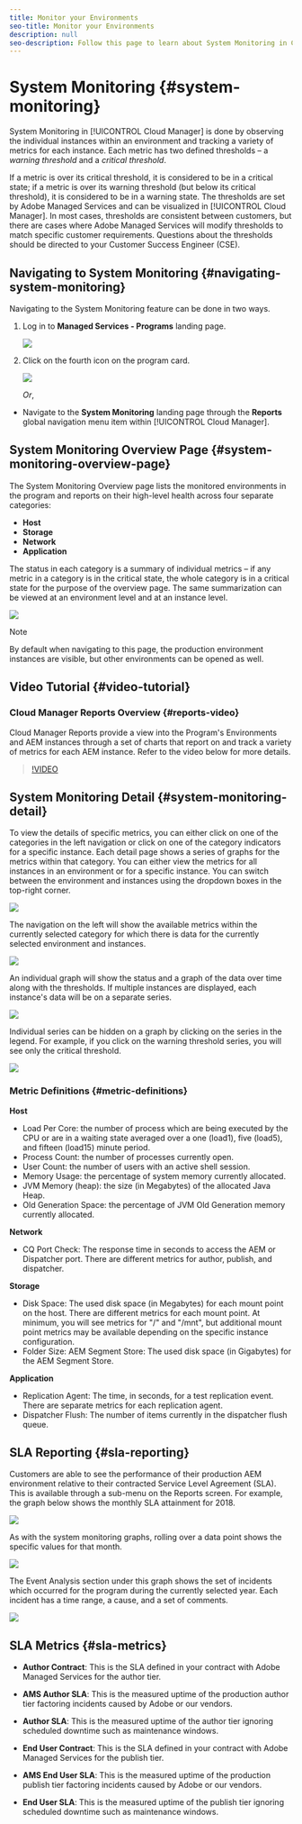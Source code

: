 ```yaml
---
title: Monitor your Environments
seo-title: Monitor your Environments
description: null
seo-description: Follow this page to learn about System Monitoring in Cloud Manager that is done by observing the individual instances within an environment and tracking a variety of metrics for each instance.
---
```


# System Monitoring {#system-monitoring}

System Monitoring in [!UICONTROL Cloud Manager] is done by observing the individual instances within an environment and tracking a variety of metrics for each instance. Each metric has two defined thresholds – a *warning threshold* and a *critical threshold*. 

If a metric is over its critical threshold, it is considered to be in a critical state; if a metric is over its warning threshold (but below its critical threshold), it is considered to be in a warning state. The thresholds are set by Adobe Managed Services and can be visualized in [!UICONTROL Cloud Manager]. In most cases, thresholds are consistent between customers, but there are cases where Adobe Managed Services will modify thresholds to match specific customer requirements. Questions about the thresholds should be directed to your Customer Success Engineer (CSE).

## Navigating to System Monitoring {#navigating-system-monitoring}

Navigating to the System Monitoring feature can be done in two ways. 

1. Log in to **Managed Services - Programs** landing page.

   ![](assets/ProgramLanding.png)

1. Click on the fourth icon on the program card.
 
   ![](assets/first-timea1.png)

   *Or*,

* Navigate to the **System Monitoring** landing page through the **Reports** global navigation menu item within [!UICONTROL Cloud Manager].


## System Monitoring Overview Page {#system-monitoring-overview-page}

The System Monitoring Overview page lists the monitored environments in the program and reports on their high-level health across four separate categories:

* **Host**
* **Storage**
* **Network**
* **Application**

The status in each category is a summary of individual metrics – if any metric in a category is in the critical state, the whole category is in a critical state for the purpose of the overview page. The same summarization can be viewed at an environment level and at an instance level. 

![](assets/System-Monitoring-Reports.png)

>[!NOTE]
>
>By default when navigating to this page, the production environment instances are visible, but other environments can be opened as well.

## Video Tutorial {#video-tutorial}

### Cloud Manager Reports Overview {#reports-video}

Cloud Manager Reports provide a view into the Program's Environments and AEM instances through a set of charts that report on and track a variety of metrics for each AEM instance.
Refer to the video below for more details.

>[!VIDEO](https://video.tv.adobe.com/v/26315/)

## System Monitoring Detail {#system-monitoring-detail}

To view the details of specific metrics, you can either click on one of the categories in the left navigation or click on one of the category indicators for a specific instance. Each detail page shows a series of graphs for the metrics within that category. You can either view the metrics for all instances in an environment or for a specific instance. You can switch between the environment and instances using the dropdown boxes in the top-right corner.

![](assets/System_Monitoring1.png)

The navigation on the left will show the available metrics within the currently selected category for which there is data for the currently selected environment and instances.

![](assets/System_Monitoring2.png)

An individual graph will show the status and a graph of the data over time along with the thresholds. If multiple instances are displayed, each instance's data will be on a separate series.

![](assets/Monitoring_Graphs1.png)

Individual series can be hidden on a graph by clicking on the series in the legend. 
For example, if you click on the warning threshold series, you will see only the critical threshold.

![](assets/Monitoring_Graphs2.png)

### Metric Definitions {#metric-definitions}

**Host**

* Load Per Core: the number of process which are being executed by the CPU or are in a waiting state averaged over a one (load1), five (load5), and fifteen (load15) minute period.
* Process Count: the number of processes currently open.
* User Count: the number of users with an active shell session.
* Memory Usage: the percentage of system memory currently allocated.
* JVM Memory (heap): the size (in Megabytes) of the allocated Java Heap.
* Old Generation Space: the percentage of JVM Old Generation memory currently allocated.

**Network**

* CQ Port Check: The response time in seconds to access the AEM or Dispatcher port. There are different metrics for author, publish, and dispatcher.

**Storage**

* Disk Space: The used disk space (in Megabytes) for each mount point on the host. There are different metrics for each mount point. At minimum, you will see metrics for "/" and "/mnt", but additional mount point metrics may be available depending on the specific instance configuration.
* Folder Size: AEM Segment Store: The used disk space (in Gigabytes) for the AEM Segment Store.

**Application**

* Replication Agent: The time, in seconds, for a test replication event. There are separate metrics for each replication agent.
* Dispatcher Flush: The number of items currently in the dispatcher flush queue.

## SLA Reporting {#sla-reporting}

Customers are able to see the performance of their production AEM environment relative to their contracted Service Level Agreement (SLA). This is available through a sub-menu on the Reports screen. 
For example, the graph below shows the monthly SLA attainment for 2018.

![](assets/SLA-Reports-one.png)

As with the system monitoring graphs, rolling over a data point shows the specific values for that month.

![](assets/SLA-Reports-two.png)

The Event Analysis section under this graph shows the set of incidents which occurred for the program during the currently selected year. Each incident has a time range, a cause, and a set of comments.

![](assets/sla-reporting3.png)

## SLA Metrics {#sla-metrics}

* **Author Contract**: This is the SLA defined in your contract with Adobe Managed Services for the author tier.

* **AMS Author SLA**: This is the measured uptime of the production author tier factoring incidents caused by Adobe or our vendors.

* **Author SLA**: This is the measured uptime of the author tier ignoring scheduled downtime such as maintenance windows.

* **End User Contract**: This is the SLA defined in your contract with Adobe Managed Services for the publish tier.

* **AMS End User SLA**: This is the measured uptime of the production publish tier factoring incidents caused by Adobe or our vendors.

* **End User SLA**: This is the measured uptime of the publish tier ignoring scheduled downtime such as maintenance windows.
